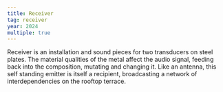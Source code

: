 ```yaml
---
title: Receiver
tag: receiver
year: 2024
multiple: true
---
```

Receiver is an installation and sound pieces for two transducers on steel plates. The material qualities of the metal affect the audio signal, feeding back into the composition, mutating and changing it. Like an antenna, this self standing emitter is itself a recipient, broadcasting a network of interdependencies on the rooftop terrace.
